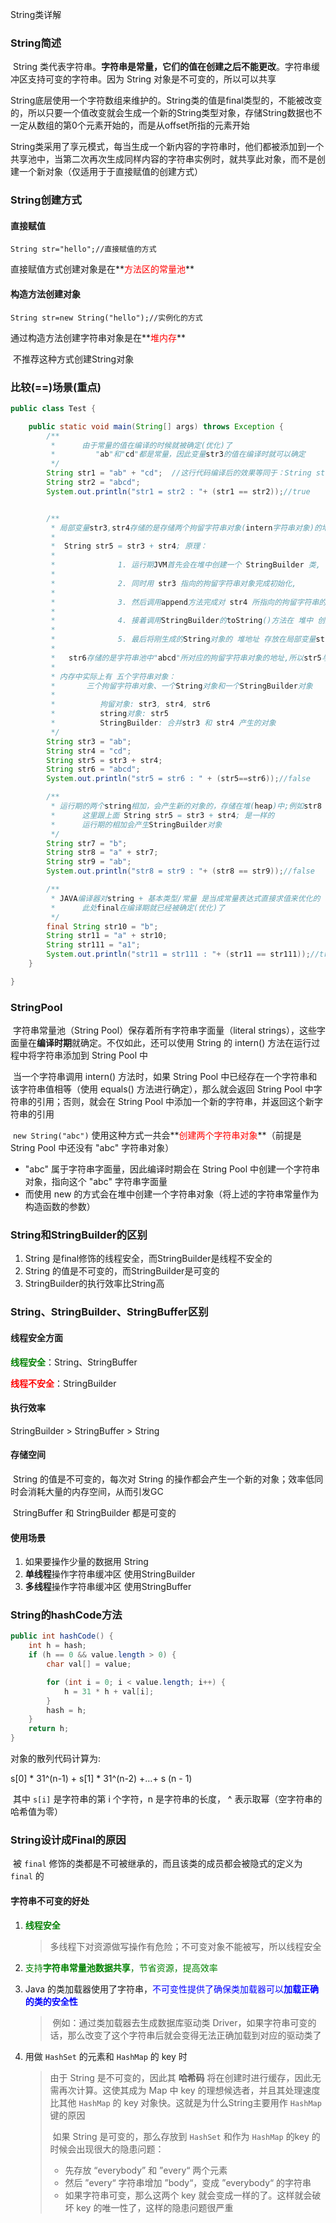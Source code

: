 String类详解

### String简述

​		String 类代表字符串。**字符串是常量，它们的值在创建之后不能更改**。字符串缓冲区支持可变的字符串。因为 String 对象是不可变的，所以可以共享

​		String底层使用一个字符数组来维护的。String类的值是final类型的，不能被改变的，所以只要一个值改变就会生成一个新的String类型对象，存储String数据也不一定从数组的第0个元素开始的，而是从offset所指的元素开始

​		String类采用了享元模式，每当生成一个新内容的字符串时，他们都被添加到一个共享池中，当第二次再次生成同样内容的字符串实例时，就共享此对象，而不是创建一个新对象（仅适用于于直接赋值的创建方式）



### String创建方式

#### 直接赋值

`String str="hello";//直接赋值的方式`

直接赋值方式创建对象是在**<font color=red>方法区的常量池</font>**



#### 构造方法创建对象

`String str=new String("hello");//实例化的方式`

通过构造方法创建字符串对象是在**<font color=red>堆内存</font>**

​	不推荐这种方式创建String对象



### 比较(==)场景(重点)

````java
public class Test {

    public static void main(String[] args) throws Exception {
        /**
         *      由于常量的值在编译的时候就被确定(优化)了
         *         "ab"和"cd"都是常量，因此变量str3的值在编译时就可以确定
         */
        String str1 = "ab" + "cd";  //这行代码编译后的效果等同于：String str3 = "abcd";
        String str2 = "abcd";
        System.out.println("str1 = str2 : "+ (str1 == str2));//true


        /**
         * 局部变量str3,str4存储的是存储两个拘留字符串对象(intern字符串对象)的地址
         *
         *  String str5 = str3 + str4; 原理：
         *      
         *              1. 运行期JVM首先会在堆中创建一个 StringBuilder 类,
         *              
         *              2. 同时用 str3 指向的拘留字符串对象完成初始化,
         *              
         *              3. 然后调用append方法完成对 str4 所指向的拘留字符串的合并,
         *              
         *              4. 接着调用StringBuilder的toString()方法在 堆中 创建一个String对象, 		 *					(堆中,堆中,堆中创建)
         * 
         *              5. 最后将刚生成的String对象的 堆地址 存放在局部变量str5中.
         *
         *   str6存储的是字符串池中"abcd"所对应的拘留字符串对象的地址,所以str5与str6地址不一样
         *
         * 内存中实际上有 五个字符串对象：
         *       三个拘留字符串对象、一个String对象和一个StringBuilder对象
         *          
         *          拘留对象: str3, str4, str6
         *          string对象: str5
         *          StringBuilder: 合并str3 和 str4 产生的对象 
         */
        String str3 = "ab";  
        String str4 = "cd";  
        String str5 = str3 + str4;
        String str6 = "abcd";
        System.out.println("str5 = str6 : " + (str5==str6));//false

		/**
         * 运行期的两个string相加，会产生新的对象的，存储在堆(heap)中;例如str8
         *      这里跟上面 String str5 = str3 + str4; 是一样的
         *      运行期的相加会产生StringBuilder对象
         */
        String str7 = "b";
        String str8 = "a" + str7;
        String str9 = "ab";
        System.out.println("str8 = str9 : "+ (str8 == str9));//false

        /**
         * JAVA编译器对string + 基本类型/常量 是当成常量表达式直接求值来优化的
         *      此处final在编译期就已经被确定(优化)了
         */
        final String str10 = "b";
        String str11 = "a" + str10;
        String str111 = "a1";
        System.out.println("str11 = str111 : "+ (str11 == str111));//true
    }

}
````



### StringPool

​		字符串常量池（String Pool）保存着所有字符串字面量（literal strings），这些字面量在**编译时期**就确定。不仅如此，还可以使用 String 的 intern() 方法在运行过程中将字符串添加到 String Pool 中

​		当一个字符串调用 intern() 方法时，如果 String Pool 中已经存在一个字符串和该字符串值相等（使用 equals() 方法进行确定），那么就会返回 String Pool 中字符串的引用；否则，就会在 String Pool 中添加一个新的字符串，并返回这个新字符串的引用



​		`new String("abc")` 使用这种方式一共会**<font color=red>创建两个字符串对象</font>**（前提是 String Pool 中还没有 "abc" 字符串对象）

- "abc" 属于字符串字面量，因此编译时期会在 String Pool 中创建一个字符串对象，指向这个 "abc" 字符串字面量
- 而使用 new 的方式会在堆中创建一个字符串对象（将上述的字符串常量作为构造函数的参数）



### String和StringBuilder的区别

1. String 是final修饰的线程安全，而StringBuilder是线程不安全的
2. String 的值是不可变的，而StringBuilder是可变的
3. StringBuilder的执行效率比String高



### String、StringBuilder、StringBuffer区别

#### 线程安全方面

<font color=green>**线程安全**</font>：String、StringBuffer

<font color=red>**线程不安全**</font>：StringBuilder



#### 执行效率

StringBuilder > StringBuffer > String 



#### 存储空间

​		String 的值是不可变的，每次对 String 的操作都会产生一个新的对象；效率低同时会消耗大量的内存空间，从而引发GC

​		StringBuffer 和 StringBuilder 都是可变的



#### 使用场景

1.  如果要操作少量的数据用 String
2. **单线程**操作字符串缓冲区 使用StringBuilder
3. **多线程**操作字符串缓冲区 使用StringBuffer



### String的hashCode方法

```java
public int hashCode() {
    int h = hash;
    if (h == 0 && value.length > 0) {
        char val[] = value;

        for (int i = 0; i < value.length; i++) {
            h = 31 * h + val[i];
        }
        hash = h;
    }
    return h;
}
```

对象的散列代码计算为:

  s[0] \* 31^(n-1) + s[1] \* 31^(n-2) +…+ s (n - 1)

​		其中 `s[i]` 是字符串的第 i 个字符，n 是字符串的长度， ^ 表示取幂（空字符串的哈希值为零）



### String设计成Final的原因

​		被 `final` 修饰的类都是不可被继承的，而且该类的成员都会被隐式的定义为 `final` 的



#### 字符串不可变的好处

1. <font color=green>**线程安全**</font>

   > 多线程下对资源做写操作有危险；不可变对象不能被写，所以线程安全

2. <font color=green>支持**字符串常量池数据共享**，节省资源，提高效率</font>

3. Java 的类加载器使用了字符串，<font color=blue>不可变性提供了确保类加载器可以**加载正确的类的安全性**</font>

   > ​		例如：通过类加载器去生成数据库驱动类 Driver，如果字符串可变的话，那么改变了这个字符串后就会变得无法正确加载到对应的驱动类了

4. 用做 `HashSet` 的元素和 `HashMap` 的 key 时

   > 由于 String 是不可变的，因此其  **哈希码**  将在创建时进行缓存，因此无需再次计算。这使其成为 Map 中 key 的理想候选者，并且其处理速度比其他 `HashMap` 的 key 对象快。这就是为什么String主要用作 `HashMap` 键的原因
   >
   > ​		如果 String 是可变的，那么存放到 `HashSet` 和作为 `HashMap` 的key 的时候会出现很大的隐患问题：
   >
   > - 先存放 “everybody” 和 ”every“ 两个元素
   > - 然后 ”every“ 字符串增加 ”body“，变成 ”everybody“ 的字符串
   > - 如果字符串可变，那么这两个 key 就会变成一样的了。这样就会破坏 key 的唯一性了，这样的隐患问题很严重
